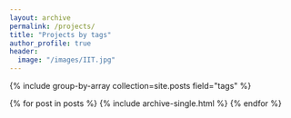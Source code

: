 ```yaml
---
layout: archive
permalink: /projects/
title: "Projects by tags"
author_profile: true
header:
  image: "/images/IIT.jpg"
---
```


{% include group-by-array collection=site.posts field="tags" %}

{% for post in posts %}
  {% include archive-single.html %}
{% endfor %}

<!-- {% for tag in group_names %}
  {% assign posts = group_items[forloop.index0] %}
  <h2 id="{{ tag | slugify }}" class="archive__subtitle">{{ tag }}</h2>
  {% for post in posts %}
    {% include archive-single.html %}
  {% endfor %}
{% endfor %} -->
